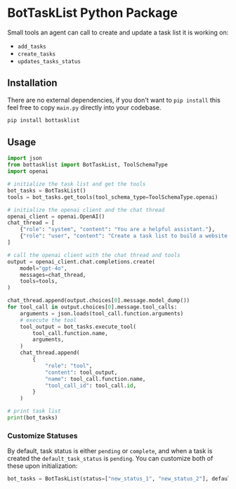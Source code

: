 # BotTaskList Python Package

Small tools an agent can call to create and update a task list it is working on:

- `add_tasks`
- `create_tasks`
- `updates_tasks_status`

## Installation

There are no external dependencies, if you don't want to `pip install` this feel free to copy `main.py` directly into your codebase.

```bash
pip install bottasklist
```

## Usage

```python
import json
from bottasklist import BotTaskList, ToolSchemaType
import openai

# initialize the task list and get the tools
bot_tasks = BotTaskList()
tools = bot_tasks.get_tools(tool_schema_type=ToolSchemaType.openai)

# initialize the openai client and the chat thread
openai_client = openai.OpenAI()
chat_thread = [
    {"role": "system", "content": "You are a helpful assistant."},
    {"role": "user", "content": "Create a task list to build a website for a local gardening business"},
]

# call the openai client with the chat thread and tools
output = openai_client.chat.completions.create(
    model="gpt-4o",
    messages=chat_thread,
    tools=tools,
)

chat_thread.append(output.choices[0].message.model_dump())
for tool_call in output.choices[0].message.tool_calls:
    arguments = json.loads(tool_call.function.arguments)
    # execute the tool
    tool_output = bot_tasks.execute_tool(
        tool_call.function.name,
        arguments,
    )
    chat_thread.append(
        {
            "role": "tool",
            "content": tool_output,
            "name": tool_call.function.name,
            "tool_call_id": tool_call.id,
        }
    )

# print task list
print(bot_tasks)
```

### Customize Statuses

By default, task status is either `pending` or `complete`, and when a task is created the `default_task_status` is `pending`. You can customize both of these upon initialization:

```python
bot_tasks = BotTaskList(status=["new_status_1", "new_status_2"], default_status="new_status_1")
```
